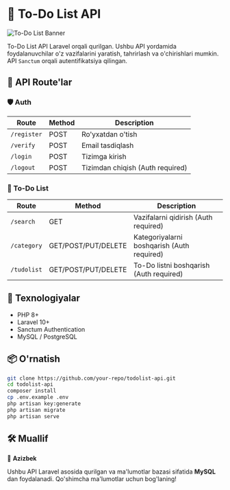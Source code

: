 # 📌 To-Do List API

![To-Do List Banner](https://static.vecteezy.com/system/resources/thumbnails/020/811/037/small/time-schedule-and-business-management-concept-businessman-planning-work-tasks-and-making-schedule-using-calendar-illustration-free-vector.jpg)  

To-Do List API Laravel orqali qurilgan. Ushbu API yordamida foydalanuvchilar o'z vazifalarini yaratish, tahrirlash va o'chirishlari mumkin. API `Sanctum` orqali autentifikatsiya qilingan.

## 🚀 API Route'lar

### 🛡 Auth
| Route       | Method | Description  |
|------------|--------|--------------|
| `/register` | POST  | Ro'yxatdan o'tish |
| `/verify` | POST  | Email tasdiqlash |
| `/login` | POST  | Tizimga kirish |
| `/logout` | POST | Tizimdan chiqish (Auth required) |

### 📝 To-Do List
| Route        | Method  | Description |
|-------------|---------|--------------|
| `/search` | GET  | Vazifalarni qidirish (Auth required) |
| `/category` | GET/POST/PUT/DELETE  | Kategoriyalarni boshqarish (Auth required) |
| `/tudolist` | GET/POST/PUT/DELETE | To-Do listni boshqarish (Auth required) |

## 🔧 Texnologiyalar
- PHP 8+
- Laravel 10+
- Sanctum Authentication
- MySQL / PostgreSQL

## 📦 O'rnatish
```bash
git clone https://github.com/your-repo/todolist-api.git
cd todolist-api
composer install
cp .env.example .env
php artisan key:generate
php artisan migrate
php artisan serve
```

## 🛠 Muallif
👤 **Azizbek**

Ushbu API Laravel asosida qurilgan va ma'lumotlar bazasi sifatida **MySQL** dan foydalanadi. Qo'shimcha ma'lumotlar uchun bog'laning!

